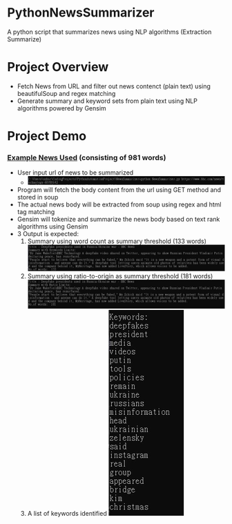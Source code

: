 # PythonNewsSummarizer
A python script that summarizes news using NLP algorithms (Extraction Summarize)

# Project Overview
- Fetch News from URL and filter out news contenct (plain text) using beautifulSoup and regex matching
- Generate summary and keyword sets from plain text using NLP algorithms powered by Gensim

# Project Demo 
### [Example News Used](https://www.bbc.com/news/technology-60780142) (consisting of 981 words)
- User input url of news to be summarized
    - ![terminal](doc/demo-terminal.JPG)
- Program will fetch the body content from the url using GET method and stored in soup
- The actual news body will be extracted from soup using regex and html tag matching
- Gensim will tokenize and summarize the news body based on text rank algorithms using Gensim
- 3 Output is expected:
    1. Summary using word count as summary threshold (133 words)
![kw](doc/demo-summaryKWLimit.JPG)
    2. Summary using ratio-to-origin as summary threshold (181 words)
![ratio](doc/demo-summaryRatioLimit.JPG)
    3. A list of keywords identified
![kwlist](doc/demo-keywordSet.JPG) 
